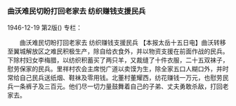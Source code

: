### 曲沃难民切盼打回老家去  纺织赚钱支援民兵

1946-12-19
第2版()
专栏：

　　曲沃难民切盼打回老家去
    纺织赚钱支援民兵
    【本报太岳十五日电】曲沃转移至翼城解放区之难民积极生产，除自给衣食外，并以物资支援在前面作战的民兵。下除村妇女李梅腊，以纺织积蓄买了两只羊，又裁缝了十件衣服，二十五双袜子，慰劳保家的民兵。里祥村农会主席悦广道以卖馍为生，除全家五口人糊口外，并时常给自己民兵送纸烟、鞋袜及零用钱。北董村董耀西，纺花赚钱一万元，也慰劳民兵一条裤子及三百元。他们尽一切力量鼓舞着自己的子弟、丈夫勇敢杀敌，打回老家去。
